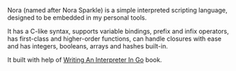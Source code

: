 Nora (named after Nora Sparkle) is a simple interpreted scripting language,
designed to be embedded in my personal tools.

It has a C-like syntax, supports variable bindings, prefix and infix operators,
has first-class and higher-order functions, can handle closures with ease and
has integers, booleans, arrays and hashes built-in.

It built with help of [Writing An Interpreter In Go](https://interpreterbook.com) book.
